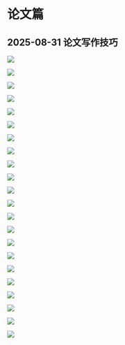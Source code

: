 # 论文篇

## 2025-08-31 论文写作技巧


![](https://cdn.nlark.com/yuque/0/2025/png/32703568/1756711895967-ff1f38be-780e-416e-8693-21cc77e5565a.png)

![](https://cdn.nlark.com/yuque/0/2025/png/32703568/1756712394216-da952e43-ab7d-4760-81f0-0b363871b4fa.png)

![](https://cdn.nlark.com/yuque/0/2025/png/32703568/1756719463857-b84e49b3-d379-4655-a300-6d376e32feaa.png)

![](https://cdn.nlark.com/yuque/0/2025/png/32703568/1756719654369-e8e3fe10-cb67-45cd-b8f5-c5563570222e.png)

![](https://cdn.nlark.com/yuque/0/2025/png/32703568/1756719722329-2f4549ca-611c-45a6-956a-f9c950a8b96f.png)

![](https://cdn.nlark.com/yuque/0/2025/png/32703568/1756719750852-ccbbc610-ff6f-414e-aa02-2927ee88ca88.png)

![](https://cdn.nlark.com/yuque/0/2025/png/32703568/1756719782318-f39043c5-43e5-499b-a336-48311838e13f.png)

![](https://cdn.nlark.com/yuque/0/2025/png/32703568/1756719984364-dc000d0a-28f0-489f-8535-3569976b23ff.png)

![](https://cdn.nlark.com/yuque/0/2025/png/32703568/1756721306909-baae415f-d4a6-4fb5-a86a-c88b301cbe2c.png)

![](https://cdn.nlark.com/yuque/0/2025/png/32703568/1756722004137-eb6b032c-85c9-4bbe-b32a-c03a820a6806.png)

![](https://cdn.nlark.com/yuque/0/2025/png/32703568/1756722088301-40c044ea-c1ae-4e04-a6ce-cc4a9a048cb7.png)

![](https://cdn.nlark.com/yuque/0/2025/png/32703568/1756722158274-b10c59ca-9679-4199-998c-8be4386bf80d.png)

![](https://cdn.nlark.com/yuque/0/2025/png/32703568/1756735441914-5b21c3f5-35bd-49d6-b119-027577df8815.png)

![](https://cdn.nlark.com/yuque/0/2025/png/32703568/1756735545481-a42f33e5-9ab6-46ff-bb1d-a996109f29f0.png)

![](https://cdn.nlark.com/yuque/0/2025/png/32703568/1756736195221-d7e2f824-a671-4951-8950-5462fca3b358.png)

![](https://cdn.nlark.com/yuque/0/2025/png/32703568/1756736361060-efbeb740-5f11-467d-8969-3614aac6093a.png)

![](https://cdn.nlark.com/yuque/0/2025/png/32703568/1756736402891-24127ca1-12e8-4f58-858d-08ff5249b924.png)

![](https://cdn.nlark.com/yuque/0/2025/png/32703568/1756736527574-5e33ec9b-098f-418a-b721-d127c45a80a9.png)

![](https://cdn.nlark.com/yuque/0/2025/png/32703568/1756736610471-4d26e0de-f804-4278-8832-744d4944741d.png)

![](https://cdn.nlark.com/yuque/0/2025/png/32703568/1756736645435-5af221ea-c875-46bb-b2ad-7680ea144455.png)

![](https://cdn.nlark.com/yuque/0/2025/png/32703568/1756736678513-10ac36a1-3a88-42ae-8f55-78bbc538d9f1.png)

![](https://cdn.nlark.com/yuque/0/2025/png/32703568/1756736762031-bcef70dc-fd27-4379-8698-172def9f8f24.png)
